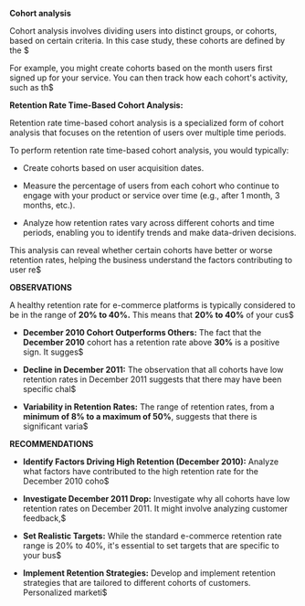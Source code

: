 **Cohort analysis**

Cohort analysis involves dividing users into distinct groups, or cohorts, based on certain criteria. In this case study, these cohorts are defined by the $

For example, you might create cohorts based on the month users first signed up for your service. You can then track how each cohort's activity, such as th$

**Retention Rate Time-Based Cohort Analysis:**

Retention rate time-based cohort analysis is a specialized form of cohort analysis that focuses on the retention of users over multiple time periods.

To perform retention rate time-based cohort analysis, you would typically:

- Create cohorts based on user acquisition dates.

- Measure the percentage of users from each cohort who continue to engage with your product or service over time (e.g., after 1 month, 3 months, etc.).

- Analyze how retention rates vary across different cohorts and time periods, enabling you to identify trends and make data-driven decisions.

This analysis can reveal whether certain cohorts have better or worse retention rates, helping the business understand the factors contributing to user re$

**OBSERVATIONS**

A healthy retention rate for e-commerce platforms is typically considered to be in the range of **20% to 40%.** This means that **20% to 40%** of your cus$
- **December 2010 Cohort Outperforms Others:** The fact that the **December 2010** cohort has a retention rate above **30%** is a positive sign. It sugges$

- **Decline in December 2011:** The observation that all cohorts have low retention rates in December 2011 suggests that there may have been specific chal$

- **Variability in Retention Rates:** The range of retention rates, from a **minimum of 8% to a maximum of 50%**, suggests that there is significant varia$

**RECOMMENDATIONS**

- **Identify Factors Driving High Retention (December 2010):** Analyze what factors have contributed to the high retention rate for the December 2010 coho$

- **Investigate December 2011 Drop:** Investigate why all cohorts have low retention rates on December 2011. It might involve analyzing customer feedback,$

- **Set Realistic Targets:** While the standard e-commerce retention rate range is 20% to 40%, it's essential to set targets that are specific to your bus$

- **Implement Retention Strategies:** Develop and implement retention strategies that are tailored to different cohorts of customers. Personalized marketi$

